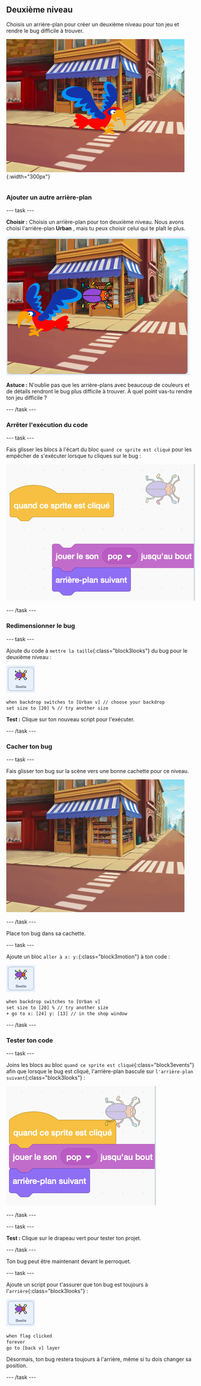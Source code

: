 ## Deuxième niveau

<div style="display: flex; flex-wrap: wrap">
<div style="flex-basis: 200px; flex-grow: 1; margin-right: 15px;">
Choisis un arrière-plan pour créer un deuxième niveau pour ton jeu et rendre le bug difficile à trouver. 
</div>
<div>

![Une scène de rue avec un bug caché.](images/second-level.png){:width="300px"}

</div>
</div>

### Ajouter un autre arrière-plan

--- task ---

**Choisir :** Choisis un arrière-plan pour ton deuxième niveau. Nous avons choisi l'arrière-plan **Urban** , mais tu peux choisir celui qui te plaît le plus.

![Le bug et le perroquet sur l'arrière-plan urbain.](images/insert-urban-backdrop.png)

**Astuce :** N'oublie pas que les arrière-plans avec beaucoup de couleurs et de détails rendront le bug plus difficile à trouver. À quel point vas-tu rendre ton jeu difficile ?

--- /task ---

### Arrêter l'exécution du code

--- task ---

Fais glisser les blocs à l'écart du bloc `quand ce sprite est cliqué` pour les empêcher de s'exécuter lorsque tu cliques sur le bug :

![Briser le code.](images/breaking-script.png)

--- /task ---

### Redimensionner le bug

--- task ---

Ajoute du code à `mettre la taille`{:class="block3looks"} du bug pour le deuxième niveau :

![Le sprite bug.](images/bug-sprite.png)

```blocks3
when backdrop switches to [Urban v] // choose your backdrop
set size to [20] % // try another size 
```

**Test :** Clique sur ton nouveau script pour l'exécuter.

--- /task ---

### Cacher ton bug

--- task ---

Fais glisser ton bug sur la scène vers une bonne cachette pour ce niveau.

![Le bug caché dans la vitrine au milieu de l'arrière-plan.](images/hidden-urban-backdrop.png)

--- /task ---

Place ton bug dans sa cachette.

--- task ---

Ajoute un bloc `aller à x: y:`{:class="block3motion"} à ton code :

![Le sprite bug.](images/bug-sprite.png)

```blocks3
when backdrop switches to [Urban v]
set size to [20] % // try another size 
+ go to x: [24] y: [13] // in the shop window
```

--- /task ---

### Tester ton code

--- task ---

Joins les blocs au bloc `quand ce sprite est cliqué`{:class="block3events"} afin que lorsque le bug est cliqué, l'arrière-plan bascule sur `l'arrière-plan suivant`{:class="block3looks"} :

![Les blocs sont réunis.](images/fixed-script.png)

--- /task ---

--- task ---

**Test :** Clique sur le drapeau vert pour tester ton projet.

--- /task ---

Ton bug peut être maintenant devant le perroquet.

--- task ---

Ajoute un script pour t'assurer que ton bug est toujours à l'`arrière`{:class="block3looks"} :

![Le sprite bug.](images/bug-sprite.png)

```blocks3
when flag clicked
forever
go to [back v] layer
```

Désormais, ton bug restera toujours à l'arrière, même si tu dois changer sa position.

--- /task ---

